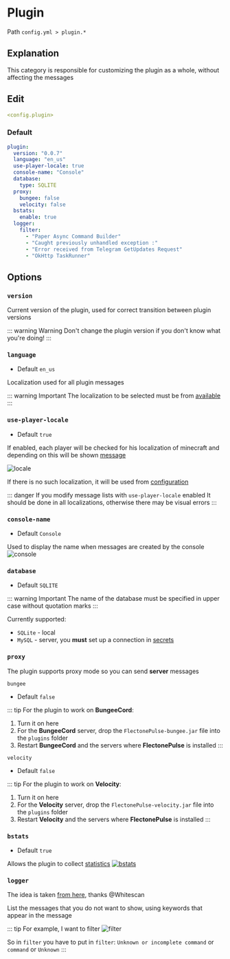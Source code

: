 # Plugin
Path `config.yml > plugin.*`

## Explanation
This category is responsible for customizing the plugin as a whole, without affecting the messages

## Edit
```yaml
<config.plugin>
```

### Default
```yaml
plugin:
  version: "0.0.7"
  language: "en_us"
  use-player-locale: true
  console-name: "Console"
  database:
    type: SQLITE
  proxy:
    bungee: false
    velocity: false
  bstats:
    enable: true
  logger:
    filter:
      - "Paper Async Command Builder"
      - "Caught previously unhandled exception :"
      - "Error received from Telegram GetUpdates Request"
      - "OkHttp TaskRunner"
```

## Options

### `version`

Current version of the plugin, used for correct transition between plugin versions

::: warning Warning
Don't change the plugin version if you don't know what you're doing!
:::

### `language`
- Default `en_us`

Localization used for all plugin messages

::: warning Important
The localization to be selected must be from [available](/en/messages/)
:::

<!--@include: @/en/parts/locale.md-->


### `use-player-locale`
- Default `true`

If enabled, each player will be checked for his localization of minecraft and depending on this will be shown [message](../messages/)

![locale](/locale.gif)

If there is no such localization, it will be used from [configuration](#language)

::: danger  If you modify message lists with `use-player-locale` enabled
It should be done in all localizations, otherwise there may be visual errors
:::

### `console-name`
- Default `Console`

Used to display the name when messages are created by the console
![console](/console.gif)

### `database`
- Default `SQLITE`

::: warning Important
The name of the database must be specified in upper case without quotation marks
:::

Currently supported:
- `SQLite` - local
- `MySQL` - server, you **must** set up a connection in [secrets](/en/secrets/)

### `proxy`

The plugin supports proxy mode so you can send **server** messages

`bungee`
- Default `false`

::: tip For the plugin to work on **BungeeCord**:
1. Turn it on here
2. For the **BungeeCord** server, drop the `FlectonePulse-bungee.jar` file into the `plugins` folder
3. Restart **BungeeCord** and the servers where **FlectonePulse** is installed
:::

`velocity`
- Default `false`

::: tip For the plugin to work on **Velocity**:
1. Turn it on here
2. For the **Velocity** server, drop the `FlectonePulse-velocity.jar` file into the `plugins` folder
3. Restart **Velocity** and the servers where **FlectonePulse** is installed
:::

### `bstats`
- Default `true`

Allows the plugin to collect [statistics](https://bstats.org/plugin/bukkit/FlectonePulse/21076)
[![bstats](https://bstats.org/signatures/bukkit/FlectonePulse.svg)](https://bstats.org/plugin/bukkit/FlectonePulse/21076)

### `logger`

The idea is taken [from here](https://github.com/Whitescan/ConsoleFilter/blob/master/src/main/java/dev/whitescan/consolefilter/share/LogFilter.java), thanks @Whitescan

List the messages that you do not want to show, using keywords that appear in the message

::: tip For example, I want to filter
![filter](/filter.png)

So in `filter` you have to put in `filter`:
`Unknown or incomplete command` or `command` or `Unknown`
:::